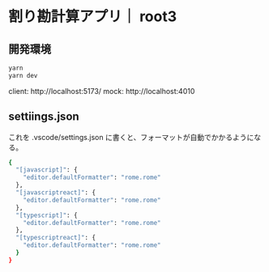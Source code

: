 # 割り勘計算アプリ｜ root3

## 開発環境

```bash
yarn
yarn dev
```

client: http://localhost:5173/
mock: http://localhost:4010

## settiings.json

これを .vscode/settings.json に書くと、フォーマットが自動でかかるようになる。

```bash
{
  "[javascript]": {
    "editor.defaultFormatter": "rome.rome"
  },
  "[javascriptreact]": {
    "editor.defaultFormatter": "rome.rome"
  },
  "[typescript]": {
    "editor.defaultFormatter": "rome.rome"
  },
  "[typescriptreact]": {
    "editor.defaultFormatter": "rome.rome"
  }
}
```
